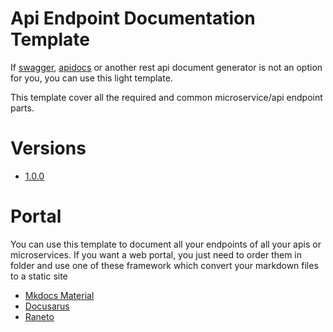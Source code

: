 # Api Endpoint Documentation Template

If [swagger](https://swagger.io/), [apidocs](https://apidocjs.com/) or another rest api document generator is not an option for you, you can use this light template.

This template cover all the required and common microservice/api endpoint parts.

# Versions

- [1.0.0](./endpoint-documentation-1.0.0.md)

# Portal

You can use this template to document all your endpoints of all your apis or microservices. If you want a web portal, you just need to order them in folder and use one of these framework which convert your markdown files to a static site

- [Mkdocs Material](#)
- [Docusarus](https://github.com/vivrichards600/docusaurus-demo)
- [Raneto](https://github.com/gilbitron/Raneto)
